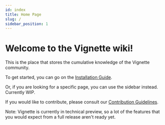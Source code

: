 ```yaml
---
id: index
title: Home Page
slug: /
sidebar_position: 1
---
```


# Welcome to the Vignette wiki!

This is the place that stores the cumulative knowledge of the Vignette community. 

To get started, you can go on the [Installation Guide](install/prerequisites.md).

Or, if you are looking for a specific page, you can use the sidebar instead.
Currently WIP.

If you would like to contribute, please consult our [Contribution Guidelines](https://github.com/vignetteapp/docs/blob/master/CONTRIBUTING.md).


Note: Vignette is currently in technical preview, so a lot of the features that you would expect from a full release aren't ready yet.
